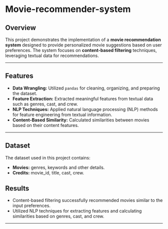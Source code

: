 # Movie-recommender-system
## Overview
This project demonstrates the implementation of a **movie recommendation system** designed to provide personalized movie suggestions based on user preferences. The system focuses on **content-based filtering** techniques, leveraging textual data for recommendations.

---

## Features
- **Data Wrangling:** Utilized `pandas` for cleaning, organizing, and preparing the dataset.
- **Feature Extraction:** Extracted meaningful features from textual data such as genres, cast, and crew.
- **NLP Techniques:** Applied natural language processing (NLP) methods for feature engineering from textual information.
- **Content-Based Similarity:** Calculated similarities between movies based on their content features.

---

## Dataset
The dataset used in this project contains:
- **Movies:** genres, keywords and other details.
- **Credits:** movie_id, title, cast, crew.




## Results
- Content-based filtering successfully recommended movies similar to the input preferences.
- Utilized NLP techniques for extracting features and calculating similarities based on genres, cast, and crew.

---



